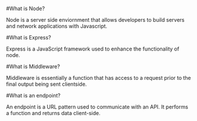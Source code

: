 #What is Node?

Node is a server side enviornment that allows developers to build servers and network applications with Javascript.

#What is Express?

Express is a JavaScript framework used to enhance the functionality of node.

#What is Middleware?

Middleware is essentially a function that has access to a request prior to the final output being sent clientside. 

#What is an endpoint?

An endpoint is a URL pattern used to communicate with an API. It performs a function and returns data client-side. 